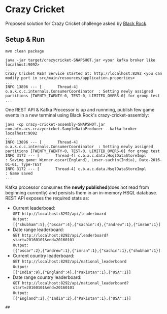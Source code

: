 # Crazy Cricket

Proposed solution for Crazy Cricket challenge asked by [Black Rock](https://github.com/blackrock/crazy-cricket).

## Setup & Run
```
mvn clean package

java -jar target/crazycricket-SNAPSHOT.jar <your kafka broker like localhost:9092>
...
Crazy Cricket REST Service started at: http://localhost:8292 <you can modify port in src/main/resources/application.properties>
...
INFO 13896 --- [       Thread-4] o.a.k.c.c.internals.ConsumerCoordinator  : Setting newly assigned partitions [TWENTY_TWENTY-0, TEST-0, LIMITED_OVERS-0] for group test
...
```

One REST API & Kafka Processor is up and runnning, publish few game events in a new terminal using Black Rock's crazy-cricket-assembly:
```
java -cp crazy-cricket-assembly-SNAPSHOT.jar com.bfm.acs.crazycricket.SampleDataProducer --kafka-broker localhost:9092
...
INFO 13896 --- [       Thread-4] o.a.k.c.c.internals.ConsumerCoordinator  : Setting newly assigned partitions [TWENTY_TWENTY-0, TEST-0, LIMITED_OVERS-0] for group test
INFO 3172 --- [       Thread-4] c.b.a.c.data.HsqlDataStoreImpl           : Saving game: Winner-oscar(England), Loser-sachin(India), Date-2016-01-01, Type-TEST
INFO 3172 --- [       Thread-4] c.b.a.c.data.HsqlDataStoreImpl           : Game saved
...
```
Kafka processor consumes the **newly published**(does not read from beginning currently) and persists them in an in-memory HSQL database. REST API exposes the required stats as:
* Current leaderboad:  
    `GET http://localhost:8292/api/leaderboard`  
    `Output:`  
    `[{"shubham":5},{"oscar":4},{"sachin":4},{"andrew":1},{"imran":1}]`  
* Date range leaderboard:  
    `GET http://localhost:8292/api/leaderboard?start=20160101&end=20160101`  
    `Output:`  
    `[{"oscar":2},{"andrew":1},{"imran":1},{"sachin":1},{"shubham":1}]`
* Current country leaderboard:  
    `GET http://localhost:8292/api/national_leaderboard`  
    `Output:`  
    `[{"India":9},{"England":4},{"Pakistan":1},{"USA":1}]`  
* Date range country leaderboard:  
    `GET http://localhost:8292/api/national_leaderboard?start=20160101&end=20160101`  
    `Output:`  
    `[{"England":2},{"India":2},{"Pakistan":1},{"USA":1}]`  


```
## 
